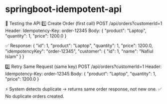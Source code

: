# springboot-idempotent-api

🧪 Testing the API
1️⃣ Create Order (first call)
POST /api/orders?customerId=1
Header: Idempotency-Key: order-12345
Body:
{
  "product": "Laptop",
  "quantity": 1,
  "price": 1200.0
}


✅ Response:
{
  "id": 1,
  "product": "Laptop",
  "quantity": 1,
  "price": 1200.0,
  "idempotencyKey": "order-12345",
  "customer": { "id": 1, "name": "Nafiul Islam" }
}

2️⃣ Retry Same Request (same key)
POST /api/orders?customerId=1
Header: Idempotency-Key: order-12345
Body:
{
  "product": "Laptop",
  "quantity": 1,
  "price": 1200.0
}


⚡ System detects duplicate → returns same order response, not new one.
✅ No duplicate orders created.
